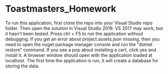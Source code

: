 # Toastmasters_Homework

To run this application, first clone the repo into your Visual Studio repo folder. Then open the solution in Visual Studio 2019. 
VS 2017 may work, but it hasn't been tested. 
Press ctrl + F5 to run the application without debugging. If you get an error about project.assets.json missing, then you need to
open the nuget package manager console and run the "dotnet restore" command. If you see a pop about installing a cert, click yes 
and install it. A browser window should open with the application loaded at localhost.
The first time the application is run, it will create a database for storing the data.
